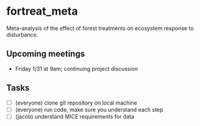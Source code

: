 # fortreat_meta

Meta-analysis of the effect of forest treatments on ecosystem response to disturbance.

## Upcoming meetings

- Friday 1/31 at 9am; continuing project discussion

## Tasks

- [ ] (everyone) clone git repository on local machine
- [ ] (everyone) run code, make sure you understand each step
- [ ] (jacob) understand MICE requirements for data
